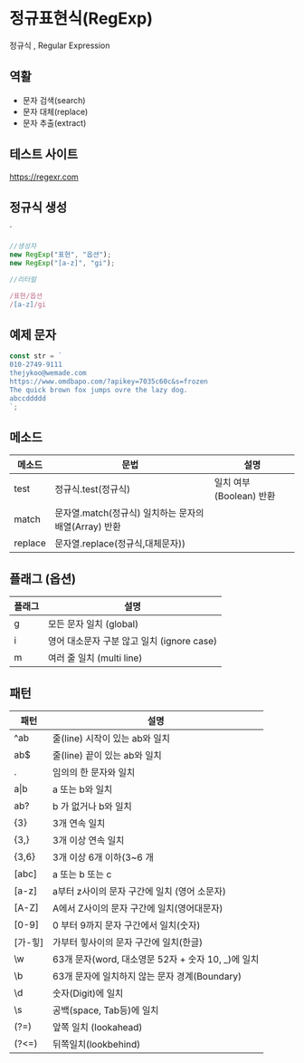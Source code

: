 # 정규표현식(RegExp)

정규식 , Regular Expression

## 역활

- 문자 검색(search)
- 문자 대체(replace)
- 문자 추출(extract)

## 테스트 사이트

https://regexr.com

## 정규식 생성

´

```js
//생성자
new RegExp("표현", "옵션");
new RegExp("[a-z]", "gi");

//리터럴

/표현/옵션
/[a-z]/gi
```

## 예제 문자

```js
const str = `
010-2749-9111
thejykoo@wemade.com
https://www.omdbapo.com/?apikey=7035c60c&s=frozen
The quick brown fox jumps ovre the lazy dog.
abccddddd
`;
```

## 메소드

| 메소드  | 문법                                                  | 설명                     |
| ------- | ----------------------------------------------------- | ------------------------ |
| test    | 정규식.test(정규식)                                   | 일치 여부 (Boolean) 반환 |
| match   | 문자열.match(정규식) 일치하는 문자의 배열(Array) 반환 |
| replace | 문자열.replace(정규식,대체문자))                      |

## 플래그 (옵션)

| 플래그 | 설명                                       |
| ------ | ------------------------------------------ |
| g      | 모든 문자 일치 (global)                    |
| i      | 영어 대소문자 구분 않고 일치 (ignore case) |
| m      | 여러 줄 일치 (multi line)                  |

## 패턴

| 패턴       | 설명                                                |
| ---------- | --------------------------------------------------- |
| ^ab        | 줄(line) 시작이 있는 ab와 일치                      |
| ab$        | 줄(line) 끝이 있는 ab와 일치                        |
| .          | 임의의 한 문자와 일치                               |
| a&verbar;b | a 또는 b와 일치                                     |
| ab?        | b 가 없거나 b와 일치                                |
| {3}        | 3개 연속 일치                                       |
| {3,}       | 3개 이상 연속 일치                                  |
| {3,6}      | 3개 이상 6개 이하(3~6 개                            |
| [abc]      | a 또는 b 또는 c                                     |
| [a-z]      | a부터 z사이의 문자 구간에 일치 (영어 소문자)        |
| [A-Z]      | A에서 Z사이의 문자 구간에 일치(영어대문자)          |
| [0-9]      | 0 부터 9까지 문자 구간에서 일치(숫자)               |
| [가-힣]    | 가부터 힣사이의 문자 구간에 일치(한글)              |
| \w         | 63개 문자(word, 대소영문 52자 + 숫자 10, \_)에 일치 |
| \b         | 63개 문자에 일치하지 않는 문자 경계(Boundary)       |
| \d         | 숫자(Digit)에 일치                                  |
| \s         | 공백(space, Tab등)에 일치                           |
| (?=)       | 앞쪽 일치 (lookahead)                               |
| (?<=)      | 뒤쪽일치(lookbehind)                                |
